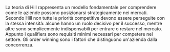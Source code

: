 
La teoria di Hill rappresenta un modello fondamentale per comprendere come le aziende possono posizionarsi strategicamente nei mercati. Secondo Hill non tutte le priorità competitive devono essere perseguite con la stessa intensità: alcune hanno un ruolo decisivo per il successo, mentre altre sono semplicemente indispensabili per entrare o restare nel mercato.
Appunto i qualifiers sono requisiti minimi necessari per competere nel settore. Gli order winning sono i fattori che distinguono un'azienda dalla concorrenza.